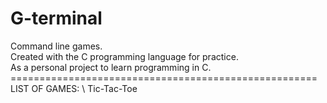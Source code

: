 # G-terminal
Command line games.\
Created with the C programming language for practice.\
As a personal project to learn programming in C.\
=====================================================\
LIST OF GAMES: \ 
Tic-Tac-Toe
